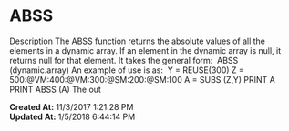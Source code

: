 # ABSS

Description The ABSS function returns the absolute values of all the elements in a dynamic array. If an element in the dynamic array is null, it returns null for that element. It takes the general form:  ABSS (dynamic.array) An example of use is as:  Y = REUSE(300) Z = 500:@VM:400:@VM:300:@SM:200:@SM:100 A = SUBS (Z,Y) PRINT A PRINT ABSS (A) The out  

**Created At:** 11/3/2017 1:21:28 PM  
**Updated At:** 1/5/2018 6:44:14 PM  


